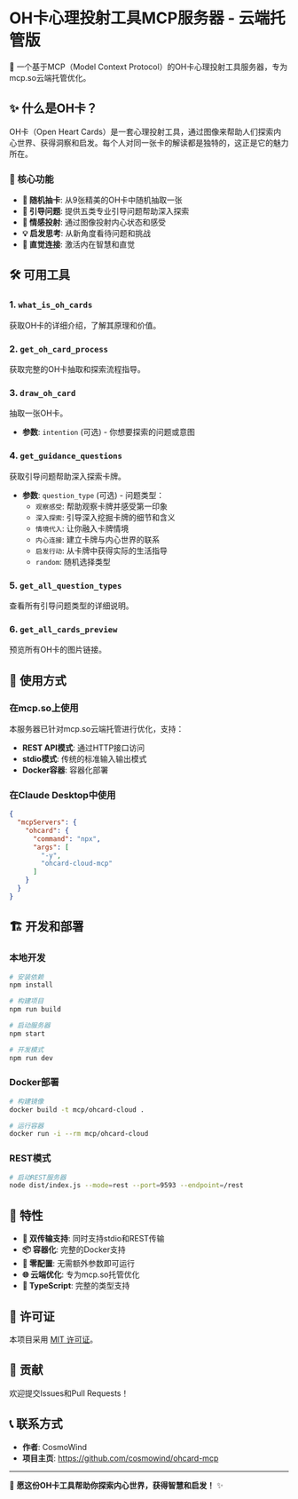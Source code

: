 # OH卡心理投射工具MCP服务器 - 云端托管版

🌟 一个基于MCP（Model Context Protocol）的OH卡心理投射工具服务器，专为mcp.so云端托管优化。

## ✨ 什么是OH卡？

OH卡（Open Heart Cards）是一套心理投射工具，通过图像来帮助人们探索内心世界、获得洞察和启发。每个人对同一张卡的解读都是独特的，这正是它的魅力所在。

### 🎯 核心功能

- **🎴 随机抽卡**: 从9张精美的OH卡中随机抽取一张
- **🤔 引导问题**: 提供五类专业引导问题帮助深入探索
- **🌈 情感投射**: 通过图像投射内心状态和感受
- **💡 启发思考**: 从新角度看待问题和挑战
- **🔮 直觉连接**: 激活内在智慧和直觉

## 🛠️ 可用工具

### 1. `what_is_oh_cards`
获取OH卡的详细介绍，了解其原理和价值。

### 2. `get_oh_card_process`
获取完整的OH卡抽取和探索流程指导。

### 3. `draw_oh_card`
抽取一张OH卡。
- **参数**: `intention` (可选) - 你想要探索的问题或意图

### 4. `get_guidance_questions`
获取引导问题帮助深入探索卡牌。
- **参数**: `question_type` (可选) - 问题类型：
  - `观察感受`: 帮助观察卡牌并感受第一印象
  - `深入探索`: 引导深入挖掘卡牌的细节和含义  
  - `情境代入`: 让你融入卡牌情境
  - `内心连接`: 建立卡牌与内心世界的联系
  - `启发行动`: 从卡牌中获得实际的生活指导
  - `random`: 随机选择类型

### 5. `get_all_question_types`
查看所有引导问题类型的详细说明。

### 6. `get_all_cards_preview`
预览所有OH卡的图片链接。

## 🚀 使用方式

### 在mcp.so上使用

本服务器已针对mcp.so云端托管进行优化，支持：

- **REST API模式**: 通过HTTP接口访问
- **stdio模式**: 传统的标准输入输出模式
- **Docker容器**: 容器化部署

### 在Claude Desktop中使用

```json
{
  "mcpServers": {
    "ohcard": {
      "command": "npx",
      "args": [
        "-y",
        "ohcard-cloud-mcp"
      ]
    }
  }
}
```

## 🏗️ 开发和部署

### 本地开发

```bash
# 安装依赖
npm install

# 构建项目
npm run build

# 启动服务器
npm start

# 开发模式
npm run dev
```

### Docker部署

```bash
# 构建镜像
docker build -t mcp/ohcard-cloud .

# 运行容器
docker run -i --rm mcp/ohcard-cloud
```

### REST模式

```bash
# 启动REST服务器
node dist/index.js --mode=rest --port=9593 --endpoint=/rest
```

## 🌟 特性

- **🔄 双传输支持**: 同时支持stdio和REST传输
- **📦 容器化**: 完整的Docker支持
- **🎯 零配置**: 无需额外参数即可运行
- **🌐 云端优化**: 专为mcp.so托管优化
- **🔧 TypeScript**: 完整的类型支持

## 📄 许可证

本项目采用 [MIT 许可证](LICENSE)。

## 🤝 贡献

欢迎提交Issues和Pull Requests！

## 📞 联系方式

- **作者**: CosmoWind
- **项目主页**: https://github.com/cosmowind/ohcard-mcp

---

💫 **愿这份OH卡工具帮助你探索内心世界，获得智慧和启发！** ✨ 